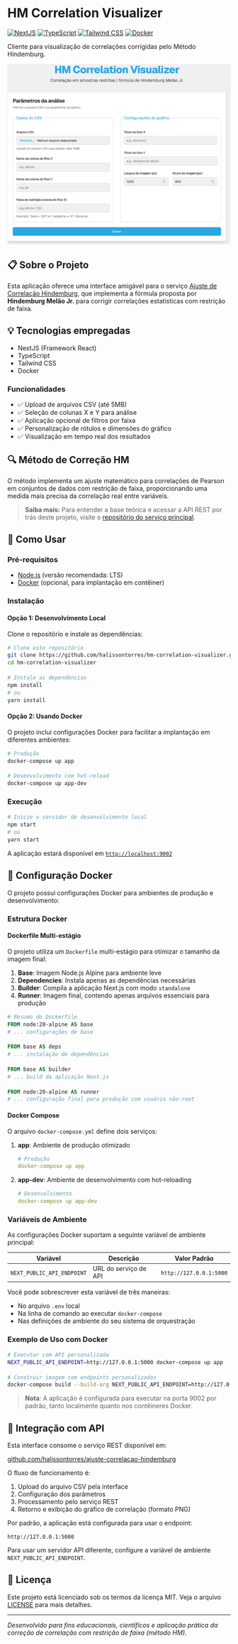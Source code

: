 # HM Correlation Visualizer

[![NextJS](https://img.shields.io/badge/NextJS-black?style=flat-square&logo=next.js)](https://nextjs.org/)
[![TypeScript](https://shields.io/badge/TypeScript-3178C6?logo=TypeScript&logoColor=FFF&style=flat-square)](https://www.typescriptlang.org/)
[![Tailwind CSS](https://img.shields.io/badge/Tailwind_CSS-38B2AC?style=flat-square&logo=tailwind-css&logoColor=white)](https://tailwindcss.com/)
[![Docker](https://img.shields.io/badge/docker-257bd6?style=flat-square&logo=docker&logoColor=white)](https://docs.docker.com/)

Cliente para visualização de correlações corrigidas pelo Método Hindemburg.

![img.png](assets/img.png)

## 📋 Sobre o Projeto

Esta aplicação oferece uma interface amigável para o serviço [Ajuste de Correlação Hindemburg](https://github.com/halissontorres/ajuste-correlacao-hindemburg), que implementa a fórmula proposta por **Hindemburg Melão Jr.** para corrigir correlações estatísticas com restrição de faixa.

## 💡 Tecnologias empregadas

- NextJS (Framework React)
- TypeScript
- Tailwind CSS
- Docker

### Funcionalidades

- ✅ Upload de arquivos CSV (até 5MB)
- ✅ Seleção de colunas X e Y para análise
- ✅ Aplicação opcional de filtros por faixa
- ✅ Personalização de rótulos e dimensões do gráfico
- ✅ Visualização em tempo real dos resultados

## 🔍 Método de Correção HM

O método implementa um ajuste matemático para correlações de Pearson em conjuntos de dados com restrição de faixa, proporcionando uma medida mais precisa da correlação real entre variáveis.

> **Saiba mais:** Para entender a base teórica e acessar a API REST por trás deste projeto, visite o [repositório do serviço principal](https://github.com/halissontorres/ajuste-correlacao-hindemburg).

## 🚀 Como Usar

### Pré-requisitos

- [Node.js](https://nodejs.org/) (versão recomendada: LTS)
- [Docker](https://www.docker.com/) (opcional, para implantação em contêiner)

### Instalação

#### Opção 1: Desenvolvimento Local

Clone o repositório e instale as dependências:

```bash
# Clone este repositório
git clone https://github.com/halissontorres/hm-correlation-visualizer.git
cd hm-correlation-visualizer

# Instale as dependências
npm install
# ou
yarn install
```

#### Opção 2: Usando Docker

O projeto inclui configurações Docker para facilitar a implantação em diferentes ambientes:

```bash
# Produção
docker-compose up app

# Desenvolvimento com hot-reload
docker-compose up app-dev
```

### Execução

```bash
# Inicie o servidor de desenvolvimento local
npm start
# ou
yarn start
```

A aplicação estará disponível em [`http://localhost:9002`](http://localhost:9002)

## 🔧 Configuração Docker

O projeto possui configurações Docker para ambientes de produção e desenvolvimento:

### Estrutura Docker

#### Dockerfile Multi-estágio
O projeto utiliza um `Dockerfile` multi-estágio para otimizar o tamanho da imagem final:

1. **Base**: Imagem Node.js Alpine para ambiente leve
2. **Dependencies**: Instala apenas as dependências necessárias
3. **Builder**: Compila a aplicação Next.js com modo `standalone`
4. **Runner**: Imagem final, contendo apenas arquivos essenciais para produção

```dockerfile
# Resumo do Dockerfile
FROM node:20-alpine AS base
# ... configurações de base

FROM base AS deps
# ... instalação de dependências

FROM base AS builder
# ... build da aplicação Next.js

FROM node:20-alpine AS runner
# ... configuração final para produção com usuário não-root
```

#### Docker Compose
O arquivo `docker-compose.yml` define dois serviços:

1. **app**: Ambiente de produção otimizado
   ```yaml
   # Produção
   docker-compose up app
   ```

2. **app-dev**: Ambiente de desenvolvimento com hot-reloading
   ```yaml
   # Desenvolvimento
   docker-compose up app-dev
   ```

### Variáveis de Ambiente

As configurações Docker suportam a seguinte variável de ambiente principal:

| Variável                   | Descrição             | Valor Padrão                                                                                  |
|----------------------------|-----------------------|-----------------------------------------------------------------------------------------------|
| `NEXT_PUBLIC_API_ENDPOINT` | URL do serviço de API | `http://127.0.0.1:5000` |

Você pode sobrescrever esta variável de três maneiras:
- No arquivo `.env` local
- Na linha de comando ao executar `docker-compose`
- Nas definições de ambiente do seu sistema de orquestração

### Exemplo de Uso com Docker

```bash
# Executar com API personalizada
NEXT_PUBLIC_API_ENDPOINT=http://127.0.0.1:5000 docker-compose up app

# Construir imagem com endpoints personalizados
docker-compose build --build-arg NEXT_PUBLIC_API_ENDPOINT=http://127.0.0.1:5000
```

> **Nota**: A aplicação é configurada para executar na porta 9002 por padrão, tanto localmente quanto nos contêineres Docker.

## 🔌 Integração com API

Esta interface consome o serviço REST disponível em:

[github.com/halissontorres/ajuste-correlacao-hindemburg](https://github.com/halissontorres/ajuste-correlacao-hindemburg)

O fluxo de funcionamento é:
1. Upload do arquivo CSV pela interface
2. Configuração dos parâmetros
3. Processamento pelo serviço REST
4. Retorno e exibição do gráfico de correlação (formato PNG)

Por padrão, a aplicação está configurada para usar o endpoint:
```
http://127.0.0.1:5000
```

Para usar um servidor API diferente, configure a variável de ambiente `NEXT_PUBLIC_API_ENDPOINT`.

## 📄 Licença

Este projeto está licenciado sob os termos da licença MIT. Veja o arquivo [LICENSE](LICENSE) para mais detalhes.

---

_Desenvolvido para fins educacionais, científicos e aplicação prática da correção de correlação com restrição de faixa (método HM)._
